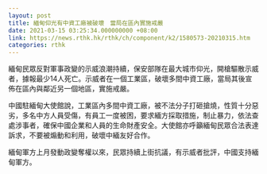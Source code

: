 ```yaml
---
layout: post
title: 緬甸仰光有中資工廠被破壞　當局在區內實施戒嚴
date: 2021-03-15 03:25:34.000000000 +08:00
link: https://news.rthk.hk/rthk/ch/component/k2/1580573-20210315.htm
categories: rthk
---
```


緬甸民眾反對軍事政變的示威浪潮持續，保安部隊在最大城市仰光，開槍驅散示威者，據報最少14人死亡。示威者在一個工業區，破壞多間中資工廠，當局其後宣佈在區內與鄰近另一個地區，實施戒嚴。

中國駐緬甸大使館說，工業區內多間中資工廠，被不法分子打砸搶燒，性質十分惡劣，多名中方人員受傷，有員工一度被困，要求緬方採取措施，制止暴力，依法查處涉事者，確保中國企業和人員的生命財產安全。大使館亦呼籲緬甸民眾合法表達訴求，不要被煽動和利用，破壞中緬友好合作。

緬甸軍方上月發動政變奪權以來，民眾持續上街抗議，有示威者批評，中國支持緬甸軍方。

